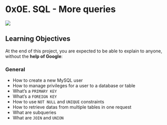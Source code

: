 # 0x0E. SQL - More queries

<p>
    <img size="400" src="https://dsin.files.wordpress.com/2013/03/sqljoins_cheatsheet.png">
</p>

## Learning Objectives
At the end of this project, you are expected to be able to explain to anyone, without the **help of Google**:

### General
- How to create a new MySQL user
- How to manage privileges for a user to a database or table
- What’s a `PRIMARY KEY`
- What’s a `FOREIGN KEY`
- How to use `NOT NULL` and `UNIQUE` constraints
- How to retrieve datas from multiple tables in one request
- What are subqueries
- What are `JOIN` and `UNION`
